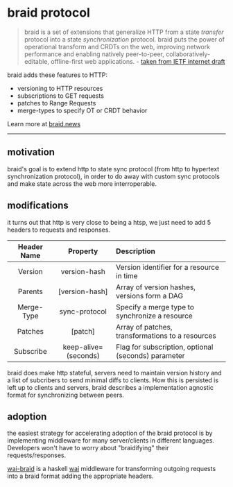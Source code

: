 # braid protocol

> braid is a set of extensions that generalize HTTP from a state
   *transfer* protocol into a state *synchronization* protocol.  braid
   puts the power of operational transform and CRDTs on the web,
   improving network performance and enabling natively peer-to-peer,
   collaboratively-editable, offline-first web applications. - [taken from IETF internet draft](https://raw.githubusercontent.com/braid-work/braid-spec/master/draft-toomim-httpbis-braid-http-03.txt)
   
braid adds these features to HTTP:
- versioning to HTTP resources
- subscriptions to GET requests
- patches to Range Requests
- merge-types to specify OT or CRDT behavior

Learn more at [braid.news](https://braid.news/)

---
## motivation
braid's goal is to extend http to state sync protocol (from http to hypertext synchronization protocol), in order to do away with custom sync protocols and make state across the web more interroperable.

## modifications
it turns out that http is very close to being a htsp, we just need to add 5 headers to requests and responses.
  
| Header Name        | Property             | Description                                         |
|:------------------:|:--------------------:|:----------------------------------------------------|
| Version            | version-hash         | Version identifier for a resource in time           |
| Parents            | [version-hash]       | Array of version hashes, versions form a DAG        |
| Merge-Type         | sync-protocol        | Specify a merge type to synchronize a resource      |
| Patches            | [patch]              | Array of patches, transformations to a resources    |
| Subscribe          | keep-alive=(seconds) | Flag for subscription, optional (seconds) parameter |

braid does make http stateful, servers need to maintain version history and a list of subcribers to send minimal diffs to clients. How this is persisted is left up to clients and servers, braid describes a implementation agnostic format for synchronizing between peers.

## adoption
the easiest strategy for accelerating adoption of the braid protocol is by implementing middleware for many server/clients in different languages. Developers won't have to worry about "braidifying" their requests/responses.

[wai-braid](https://github.com/ghiliweld/wai-braid) is a haskell [wai](https://www.yesodweb.com/book/web-application-interface) middleware for transforming outgoing requests into a braid format adding the appropriate headers.
